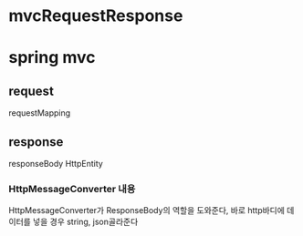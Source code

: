 # mvcRequestResponse
# spring mvc 

## request
requestMapping

## response
responseBody
HttpEntity


### HttpMessageConverter 내용 

HttpMessageConverter가 ResponseBody의 역할을 도와준다, 바로 http바디에 데이터를 넣을 경우 string, json골라준다 

